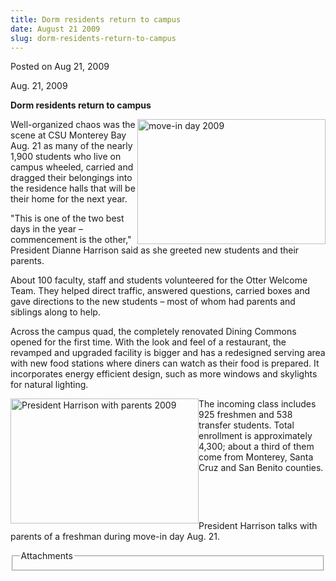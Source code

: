 ```yaml
---
title: Dorm residents return to campus
date: August 21 2009
slug: dorm-residents-return-to-campus
---
```





<span class="date">Posted on Aug 21, 2009    </span>
<p>Aug. 21, 2009<br/></p>
<strong>Dorm residents return to campus</strong>
<p><img alt="move-in day 2009" height="200" src="http://news.csumb.edu/sites/default/files/65/igx_migrate/images/move-in2.jpg" style="float:right" width="301">Well-organized chaos was the
scene at CSU Monterey Bay Aug. 21 as many of the nearly 1,900
students who live on campus wheeled, carried and dragged their
belongings into the residence halls that will be their home for the
next year.</img></p>
<p>&quot;This is one of the two best days in the year &#x2013; commencement is
the other,&quot; President Dianne Harrison said as she greeted new
students and their parents.</p>
<p>About 100 faculty, staff and students volunteered for the Otter
Welcome Team. They helped direct traffic, answered questions,
carried boxes and gave directions to the new students &#x2013; most of
whom had parents and siblings along to help.</p>
<p>Across the campus quad, the completely renovated Dining Commons
opened for the first time. With the look and feel of a restaurant,
the revamped and upgraded facility is bigger and has a redesigned
serving area with new food stations where diners can watch as their
food is prepared. It incorporates energy efficient design, such as
more windows and skylights for natural lighting.</p>
<p><img alt="President Harrison with parents 2009" height="200" src="http://news.csumb.edu/sites/default/files/65/igx_migrate/images/Dianne_parents2.jpg" style="float:left" width="301">The incoming class includes 925
freshmen and 538 transfer students. Total enrollment is
approximately 4,300; about a third of them come from Monterey,
Santa Cruz and San Benito counties.</img></p>
<p>&#xA0;</p>
<p>&#xA0;</p>
<p>President Harrison talks with parents of a freshman during
move-in day Aug. 21.</p>
<fieldset class="fieldgroup group-attachments">
<legend>Attachments</legend>
<div class="field field-type-emvideo field-field-attach-video">
<div class="field-items">
<div class="field-item odd">
<div class="emvideo emvideo-video emvideo-"/>
</div>
</div>
</div>
</fieldset>





